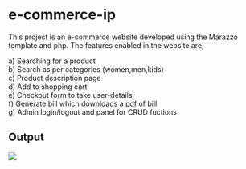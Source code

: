 # e-commerce-ip

This project is an e-commerce website developed using the Marazzo template and php. 
The features enabled in the website are;

a) Searching for a product  
b) Search as per categories (women,men,kids)  
c) Product description page  
d) Add to shopping cart  
e) Checkout form to take user-details  
f) Generate bill which downloads a pdf of bill  
g) Admin login/logout and panel for CRUD fuctions  

## Output

![](images/eCommerce.png)
